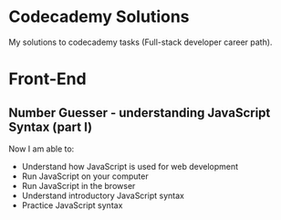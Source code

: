 # Codecademy Solutions
My solutions to codecademy tasks (Full-stack developer career path).

# Front-End
## Number Guesser - understanding JavaScript Syntax (part I)
  Now I am able to:
- Understand how JavaScript is used for web development
- Run JavaScript on your computer
- Run JavaScript in the browser
- Understand introductory JavaScript syntax
- Practice JavaScript syntax
